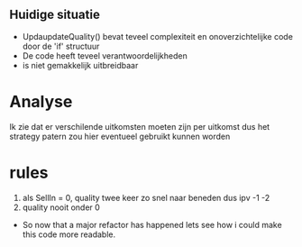 ## Huidige situatie
- UpdaupdateQuality() bevat teveel complexiteit en onoverzichtelijke code door de 'if' structuur 
- De code heeft teveel verantwoordelijkheden 
- is niet gemakkelijk uitbreidbaar 


# Analyse 
Ik zie dat er verschilende uitkomsten moeten zijn per uitkomst dus het strategy patern zou hier eventueel gebruikt kunnen worden 


# rules 

1. als SellIn = 0, quality twee keer zo snel naar beneden dus ipv -1 -2 
2. quality nooit onder 0 




- So now that a major refactor has happened lets see how i could make this code more readable. 